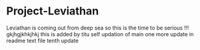 # Project-Leviathan
Leviathan is coming out from deep sea so this is the time to be serious !!!
gkjhgjkhkjhkj
this is added by titu
self updation of main
one more update in readme text file
tenth update
